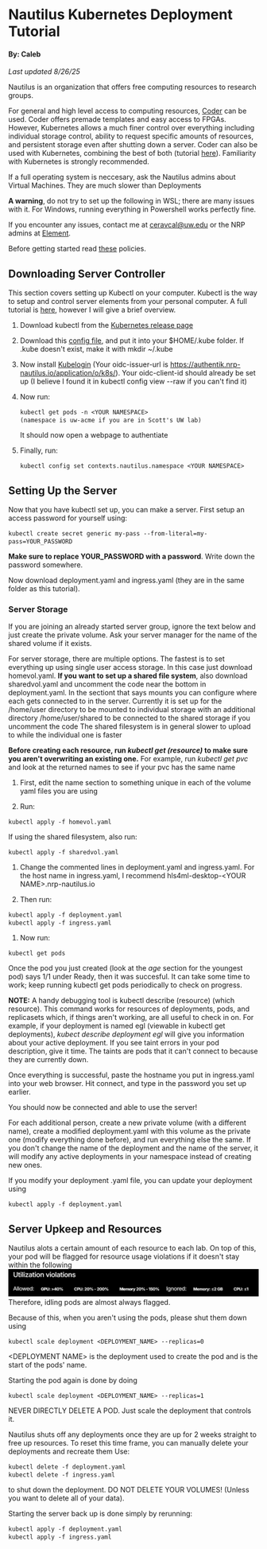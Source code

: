 # Nautilus Kubernetes Deployment Tutorial 
#### By: Caleb
*Last updated 8/26/25*

Nautilus is an organization that offers free computing resources to research groups.

For general and high level access to computing resources, [Coder](https://nationalresearchplatform.org/documentation/userdocs/coder/coder/)  can be used. Coder offers premade templates and easy access to FPGAs. However, Kubernetes allows a much finer control over everything including individual storage control, ability to request specific amounts of resources, and persistent storage even after shutting down a server. Coder can also be used with Kubernetes, combining the best of both (tutorial [here](https://nationalresearchplatform.org/documentation/userdocs/coder/deploy/)). Familiarity with Kubernetes is strongly recommended.

If a full operating system is neccesary, ask the Nautilus admins about Virtual Machines. They are much slower than Deployments

**A warning**, do not try to set up the following in WSL; there are many issues with it. For Windows, running everything in Powershell works perfectly fine.

If you encounter any issues, contact me at ceravcal@uw.edu or the NRP admins at [Element](https://element.nrp-nautilus.io/#/room/#general:matrix.nrp-nautilus.io).

Before getting started read [these](https://nationalresearchplatform.org/documentation/userdocs/start/policies/) policies.


## **Downloading Server Controller**

This section covers setting up Kubectl on your computer. Kubectl is the way to setup and control server elements from your personal computer. A full tutorial is [here](https://nationalresearchplatform.org/documentation/userdocs/start/getting-started/#cluster-access-via-kubectl), however I will give a brief overview.

1. Download kubectl from the [Kubernetes release page](https://kubernetes.io/releases/download/#binaries)

2. Download this [config file](https://nationalresearchplatform.org/config),
and put it into your $HOME/.kube folder. 
If .kube doesn't exist, make it with mkdir ~/.kube

1. Now install [Kubelogin](https://github.com/int128/kubelogin?tab=readme-ov-file#setup)
(Your oidc-issuer-url is https://authentik.nrp-nautilus.io/application/o/k8s/).
    Your oidc-client-id should already be set up (I believe I found it in kubectl config view --raw if you can't find it)

1. Now run:
    ````
    kubectl get pods -n <YOUR NAMESPACE>
    (namespace is uw-acme if you are in Scott's UW lab)
    ````
    It should now open a webpage to authentiate
2. Finally, run: 
   
    ```
    kubectl config set contexts.nautilus.namespace <YOUR NAMESPACE>
    ```

## **Setting Up the Server**

Now that you have kubectl set up, you can make a server. First setup an access password for yourself using:
```
kubectl create secret generic my-pass --from-literal=my-pass=YOUR_PASSWORD
```
**Make sure to replace YOUR_PASSWORD with a password**. Write down the password somewhere.

Now download deployment.yaml and ingress.yaml (they are in the same folder as this tutorial).


### **Server Storage**
If you are joining an already started server group, ignore the text below and just create the private volume. Ask your server manager for the name of the shared volume if it exists.

For server storage, there are multiple options. The fastest is to set everything up using single user access storage. In this case just download homevol.yaml.
**If you want to set up a shared file system**, also download sharedvol.yaml and uncomment the code near the bottom in deployment.yaml. In the sectiont that says mounts you can configure where each gets connected to in the server. 
Currently it is set up for the /home/user directory to be mounted to individual storage with an additional directory /home/user/shared to be connected to the shared storage if you uncomment the code
The shared filesystem is in general slower to upload to while the individual one is faster


**Before creating each resource, run *kubectl get (resource)* to make sure you aren't overwriting an existing one.** For example, run *kubectl get pvc* and look at the returned names to see if your pvc has the same name
1. First, edit the name section to something unique in each of the volume yaml files you are using
   
2. Run: 
```
kubectl apply -f homevol.yaml
```
If using the shared filesystem, also run: 
```
kubectl apply -f sharedvol.yaml
```

1. Change the commented lines in deployment.yaml and ingress.yaml. For the host name in ingress.yaml, I recommend hls4ml-desktop-\<YOUR NAME\>.nrp-nautilus.io
   
2. Then run: 
```
kubectl apply -f deployment.yaml
kubectl apply -f ingress.yaml
```

1. Now run:
```
kubectl get pods
```
 Once the pod you just created (look at the *age* section for the youngest pod) says 1/1 under Ready, then it was succesful. It can take some time to work; keep running kubectl get pods periodically to check on progress.

**NOTE:** A handy debugging tool is kubectl describe (resource) (which resource). This command works for resources of deployments, pods, and replicasets which, if things aren't working, are all useful to check in on. For example, if your deployment is named egl (viewable in kubectl get deployments), *kubect describe deployment egl* will give you information about your active deployment. If you see taint errors in your pod description, give it time. The taints are pods that it can't connect to because they are currently down.

Once everything is successful, paste the hostname you put in ingress.yaml into your web browser. Hit connect, and type in the password you set up earlier.

You should now be connected and able to use the server!

For each additional person, create a new private volume (with a different name), create a modified deployment.yaml with this volume as the private one (modify everything done before), and run everything else the same. If you don't change the name of the deployment and the name of the server, it will modify any active deployments in your namespace instead of creating new ones.

If you modify your deployment .yaml file, you can update your deployment using 
```
kubectl apply -f deployment.yaml
```
## **Server Upkeep and Resources**

Nautilus alots a certain amount of each resource to each lab. On top of this, your pod will be flagged for resource usage violations if it doesn't stay within the following
![alt text](image.png)
Therefore, idling pods are almost always flagged. 

Because of this, when you aren't using the pods, please shut them down using
```
kubectl scale deployment <DEPLOYMENT_NAME> --replicas=0
```
\<DEPLOYMENT NAME\> is the deployment used to create the pod and is the start of the pods' name. 

Starting the pod again is done by doing 
```
kubectl scale deployment <DEPLOYMENT_NAME> --replicas=1
```
NEVER DIRECTLY DELETE A POD. Just scale the deployment that controls it. 


Nautilus shuts off any deployments once they are up for 2 weeks straight to free up resources. To reset this time frame, you can manually delete your deployments and recreate them
Use:
```
kubectl delete -f deployment.yaml
kubectl delete -f ingress.yaml
```
to shut down the deployment. DO NOT DELETE YOUR VOLUMES! (Unless you want to delete all of your data).

Starting the server back up is done simply by rerunning:
```
kubectl apply -f deployment.yaml
kubectl apply -f ingress.yaml
```
